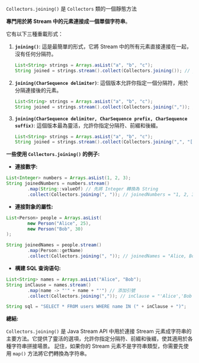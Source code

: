

`Collectors.joining()` 是 `Collectors` 類的一個靜態方法

**專門用於將 Stream 中的元素連接成一個單個字符串**。



它有以下三種重載形式：

1. **`joining()`**:  這是最簡單的形式，它將 Stream 中的所有元素直接連接在一起，沒有任何分隔符。

   ```java
   List<String> strings = Arrays.asList("a", "b", "c");
   String joined = strings.stream().collect(Collectors.joining()); // joined = "abc"
   ```

2. **`joining(CharSequence delimiter)`**:  這個版本允許你指定一個分隔符，用於分隔連接後的元素。

   ```java
   List<String> strings = Arrays.asList("a", "b", "c");
   String joined = strings.stream().collect(Collectors.joining(",")); // joined = "a,b,c"
   ```

3. **`joining(CharSequence delimiter, CharSequence prefix, CharSequence suffix)`**: 這個版本最為靈活，允許你指定分隔符、前綴和後綴。

   ```java
   List<String> strings = Arrays.asList("a", "b", "c");
   String joined = strings.stream().collect(Collectors.joining(",", "[", "]")); // joined = "[a,b,c]"
   ```


**一些使用 `Collectors.joining()` 的例子:**

* **連接數字:**

```java
List<Integer> numbers = Arrays.asList(1, 2, 3);
String joinedNumbers = numbers.stream()
        .map(String::valueOf) // 先將 Integer 轉換為 String
        .collect(Collectors.joining(", ")); // joinedNumbers = "1, 2, 3"
```

* **連接對象的屬性:**

```java
List<Person> people = Arrays.asList(
        new Person("Alice", 25),
        new Person("Bob", 30)
);

String joinedNames = people.stream()
        .map(Person::getName)
        .collect(Collectors.joining(", ")); // joinedNames = "Alice, Bob"
```

* **構建 SQL 查询语句:**

```java
List<String> names = Arrays.asList("Alice", "Bob");
String inClause = names.stream()
        .map(name -> "'" + name + "'") // 添加引號
        .collect(Collectors.joining(",")); // inClause = "'Alice','Bob'"

String sql = "SELECT * FROM users WHERE name IN (" + inClause + ")";
```


**總結:**

`Collectors.joining()` 是 Java Stream API 中用於連接 Stream 元素成字符串的主要方法。它提供了靈活的選項，允許你指定分隔符、前綴和後綴，使其適用於各種字符串拼接場景。  記住，如果你的 Stream 元素不是字符串類型，你需要先使用 `map()` 方法將它們轉換為字符串。
